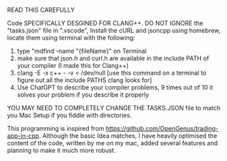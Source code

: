 READ THIS CAREFULLY

Code SPECIFICALLY DESGINED FOR CLANG++. DO NOT IGNORE the "tasks.json" file in ".vscode", Install the cURL and jsoncpp using homebrew, locate them using terminal with the following:
1. type "mdfind -name "{fileName}" on Terminal
2. make sure that json.h and curl.h are available in the include PATH of your compiler (I made this for Clang++)
3. clang -E -x c++ - -v < /dev/null [use this command on a terminal to figure out all the include PATHS clang looks for]
4. Use ChatGPT to describe your compiler problems, 9 times out of 10 it solves your problem if you describe it properly

YOU MAY NEED TO COMPLETELY CHANGE THE TASKS.JSON file to match you Mac Setup if you fiddle with directories.

This programming is inspired from https://github.com/OpenGenus/trading-app-in-cpp. Although the basic Idea matches, I have heavily optimised the content of the code, written 
by me on my mac, added several features and planning to make it much more robust. 
